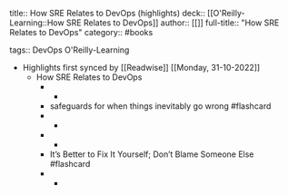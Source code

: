 title:: How SRE Relates to DevOps (highlights)
deck:: [[O'Reilly-Learning::How SRE Relates to DevOps]]
author:: [[]]
full-title:: "How SRE Relates to DevOps"
category:: #books

tags:: DevOps O'Reilly-Learning

- Highlights first synced by [[Readwise]] [[Monday, 31-10-2022]]
	- How SRE Relates to DevOps
		- -
		- safeguards for when things inevitably go wrong #flashcard
		- -
		- -
		- It’s Better to Fix It Yourself; Don’t Blame Someone Else #flashcard
		- -